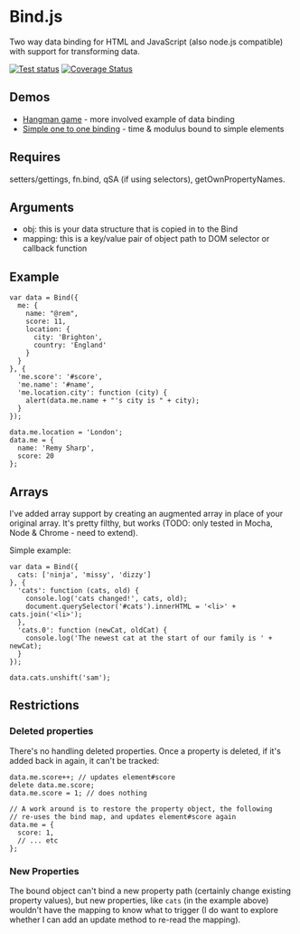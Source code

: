 # Bind.js

Two way data binding for HTML and JavaScript (also node.js compatible) with support for transforming data.

[![Test status](https://api.travis-ci.org/remy/bind.png?branch=master)](https://travis-ci.org/remy/bind) [![Coverage Status](https://coveralls.io/repos/remy/bind/badge.svg)](https://coveralls.io/r/remy/bind)

## Demos

- [Hangman game](http://jsbin.com/oZOvIJ/5/edit?js,output) - more involved example of data binding
- [Simple one to one binding](http://jsbin.com/xavej/1/edit?js,output) - time & modulus bound to simple elements

## Requires

setters/gettings, fn.bind, qSA (if using selectors), getOwnPropertyNames.

## Arguments

* obj: this is your data structure that is copied in to the Bind
* mapping: this is a key/value pair of object path to DOM selector or callback function

## Example

    var data = Bind({
      me: {
        name: "@rem",
        score: 11,
        location: {
          city: 'Brighton',
          country: 'England'
        }
      }
    }, {
      'me.score': '#score',
      'me.name': '#name',
      'me.location.city': function (city) {
        alert(data.me.name + "'s city is " + city);
      }
    });

    data.me.location = 'London';
    data.me = {
      name: 'Remy Sharp',
      score: 20
    };

## Arrays

I've added array support by creating an augmented array in place of your original array. It's pretty filthy, but works (TODO: only tested in Mocha, Node & Chrome - need to extend).

Simple example:

```
var data = Bind({
  cats: ['ninja', 'missy', 'dizzy']
}, {
  'cats': function (cats, old) {
    console.log('cats changed!', cats, old);
    document.querySelector('#cats').innerHTML = '<li>' + cats.join('<li>');
  },
  'cats.0': function (newCat, oldCat) {
    console.log('The newest cat at the start of our family is ' + newCat);
  }
});

data.cats.unshift('sam');
```

## Restrictions

### Deleted properties

There's no handling deleted properties. Once a property is deleted, if it's added back in again, it can't be tracked:

```
data.me.score++; // updates element#score
delete data.me.score;
data.me.score = 1; // does nothing

// A work around is to restore the property object, the following
// re-uses the bind map, and updates element#score again
data.me = {
  score: 1,
  // ... etc
};
```

### New Properties

The bound object can't bind a new property path (certainly change existing property values), but new properties, like `cats` (in the example above) wouldn't have the mapping to know what to trigger (I do want to explore whether I can add an update method to re-read the mapping).
